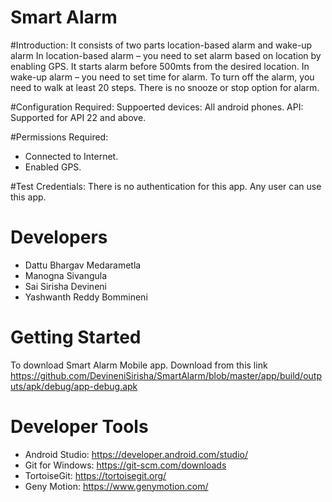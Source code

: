 # Smart Alarm
#Introduction:
It consists of two parts location-based alarm and wake-up alarm
In location-based alarm – you need to set alarm based on location by enabling GPS. It starts alarm before 500mts from the desired location.
In wake-up alarm – you need to set time for alarm. To turn off the alarm, you need to walk at least 20 steps. There is no snooze or stop option for alarm.

#Configuration Required:
Suppoerted devices: All android phones.
API: Supported for API 22 and above.

#Permissions Required:
- Connected to Internet.
- Enabled GPS.

#Test Credentials:
There is no authentication for this app. Any user can use this app.

# Developers
- Dattu Bhargav Medarametla
- Manogna Sivangula
- Sai Sirisha Devineni
- Yashwanth Reddy Bommineni

# Getting Started
 To download Smart Alarm Mobile app. Download from this link
 https://github.com/DevineniSirisha/SmartAlarm/blob/master/app/build/outputs/apk/debug/app-debug.apk

# Developer Tools
- Android Studio: https://developer.android.com/studio/
- Git for Windows: https://git-scm.com/downloads
- TortoiseGit: https://tortoisegit.org/
- Geny Motion: https://www.genymotion.com/

